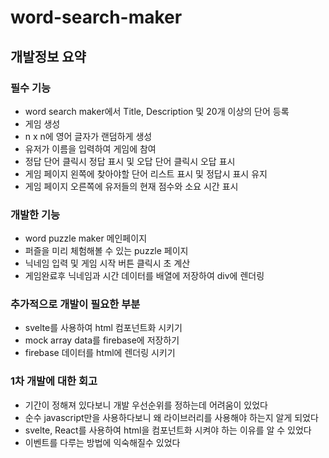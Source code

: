 # word-search-maker

## 개발정보 요약

### 필수 기능
- word search maker에서 Title, Description 및 20개 이상의 단어 등록
- 게임 생성
- n x n에 영어 글자가 랜덤하게 생성
- 유저가 이름을 입력하여 게임에 참여
- 정답 단어 클릭시 정답 표시 및 오답 단어 클릭시 오답 표시
- 게임 페이지 왼쪽에 찾아야할 단어 리스트 표시 및 정답시 표시 유지
- 게임 페이지 오른쪽에 유저들의 현재 점수와 소요 시간 표시

### 개발한 기능
- word puzzle maker 메인페이지
- 퍼즐을 미리 체험해볼 수 있는 puzzle 페이지
- 닉네임 입력 및 게임 시작 버튼 클릭시 초 계산
- 게임완료후 닉네임과 시간 데이터를 배열에 저장하여 div에 렌더링

### 추가적으로 개발이 필요한 부분
- svelte를 사용하여 html 컴포넌트화 시키기
- mock array data를 firebase에 저장하기
- firebase 데이터를 html에 렌더링 시키기
  
### 1차 개발에 대한 회고
- 기간이 정해져 있다보니 개발 우선순위를 정하는데 어려움이 있었다
- 순수 javascript만을 사용하다보니 왜 라이브러리를 사용해야 하는지 알게 되었다
- svelte, React를 사용하여 html을 컴포넌트화 시켜야 하는 이유를 알 수 있었다
- 이벤트를 다루는 방법에 익숙해질수 있었다